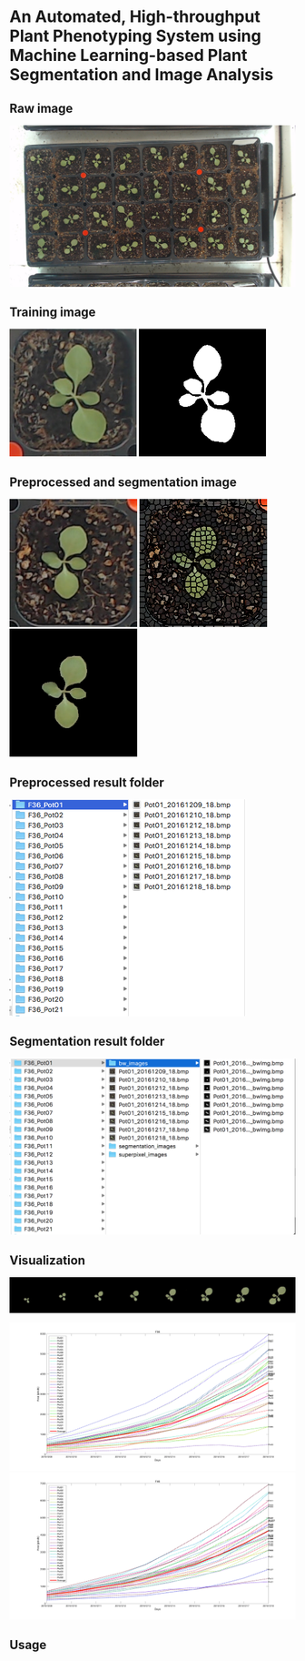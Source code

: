 # An Automated, High-throughput Plant Phenotyping System using Machine Learning-based Plant Segmentation and Image Analysis

## Raw image
![](raw_data_example.png)

## Training image
![](gt_example1.png) ![](gt_example2.png)

## Preprocessed and segmentation image
![](processed_example2.bmp) ![](superpixel_example2.bmp) ![](segmentation_example2.bmp)

## Preprocessed result folder
![](preprocess_example.png)

## Segmentation result folder
![](segmentation_processing_example.png)


## Visualization
![](time_series_example.png)

![](visualization_example2.png)
![](visualization_example3.png)

## Usage